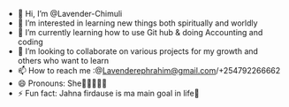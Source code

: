 - 👋 Hi, I’m @Lavender-Chimuli
- 👀 I’m interested in learning new things both spiritually and worldly 
- 🌱 I’m currently learning how to use Git hub & doing Accounting and coding 
- 💞️ I’m looking to collaborate on various projects for my growth and others who want to learn 
- 📫 How to reach me :@Lavenderephrahim@gmail.com/+254792266662
- 😄 Pronouns: She👛👜👠💄👒
- ⚡ Fun fact: Jahna firdause is ma main goal in life🤲

<!---
Lavender-Chimuli/Lavender-Chimuli is a ✨ special ✨ repository because its `README.md` (this file) appears on your GitHub profile.
You can click the Preview link to take a look at your changes.
--->
